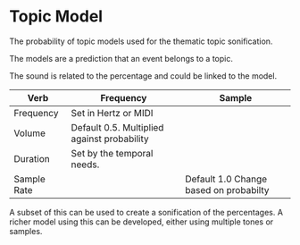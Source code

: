# Topic Model

The probability of topic models used for the thematic topic sonification. 

The models are a prediction that an event belongs to a topic. 

The sound is related to the percentage and could be linked to the model.

|**Verb** |**Frequency** | **Sample** |
| ------- | ------------ | ---------- |
| Frequency | Set in Hertz or MIDI | |
| Volume | Default 0.5. Multiplied against probability |
| Duration | Set by the temporal needs. |
| Sample Rate || Default 1.0 Change based on probabilty|

A subset of this can be used to create a sonification of the percentages. A richer model using this can be developed, either using multiple tones or samples.
